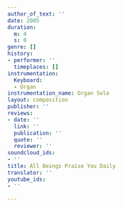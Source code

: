 ```yaml
---
author_of_text: ''
date: 2005
duration:
  m: 4
  s: 0
genre: []
history:
- performer: ''
  timeplaces: []
instrumentation:
  Keyboard:
  - Organ
instrumentation_name: Organ Solo
layout: composition
publisher: ''
reviews:
- date: ''
  link: ''
  publication: ''
  quote: ''
  reviewer: ''
soundcloud_ids:
- ''
title: All Beings Praise You Daily
translator: ''
youtube_ids:
- ''

---
```

